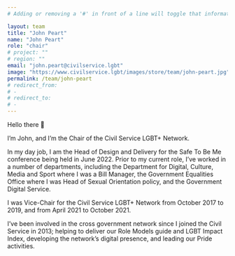 ```yaml
---
# Adding or removing a '#' in front of a line will toggle that information off and on from being processed. 

layout: team
title: "John Peart"
name: "John Peart"
role: "chair"
# project: ""
# region: ""
email: "john.peart@civilservice.lgbt"
image: "https://www.civilservice.lgbt/images/store/team/john-peart.jpg"
permalink: /team/john-peart
# redirect_from: 
# - 
# redirect_to: 
# - 
---
```


Hello there 👋

I’m John, and I’m the Chair of the Civil Service LGBT+ Network.

In my day job, I am the Head of Design and Delivery for the Safe To Be Me conference being held in June 2022. Prior to my current role, I’ve worked in a number of departments, including the Department for Digital, Culture, Media and Sport where I was a Bill Manager, the Government Equalities Office where I was Head of Sexual Orientation policy, and the Government Digital Service.

I was Vice-Chair for the Civil Service LGBT+ Network from October 2017 to 2019, and from April 2021 to October 2021.

I’ve been involved in the cross government network since I joined the Civil Service in 2013; helping to deliver our Role Models guide and LGBT Impact Index, developing the network’s digital presence, and leading our Pride activities.

